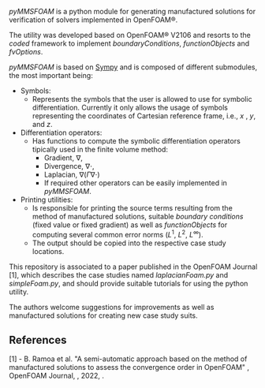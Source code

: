 _pyMMSFOAM_ is a python module for generating manufactured solutions for verification of solvers implemented in OpenFOAM&reg;.

The utility was developed based on OpenFOAM&reg; V2106 and resorts to the _coded_ framework to implement _boundaryConditions_, _functionObjects_ and _fvOptions_.

_pyMMSFOAM_ is based on [Sympy](https://www.sympy.org/en/index.html) and is composed of different submodules, the most important being:
* Symbols:
    * Represents the symbols that the user is allowed to use for symbolic differentiation. Currently it only allows the usage of symbols representing the coordinates of Cartesian reference frame, i.e., $x$ , $y$, and $z$.
* Differentiation operators:
    * Has functions to compute the symbolic differentiation operators tipically used in the finite volume method:
        * Gradient, $\nabla$,
        * Divergence, $\nabla \cdot$,
        * Laplacian,  $\nabla \left(\Gamma \nabla \cdot \right)$
        * If required other operators can be easily implemented in _pyMMSFOAM_.
* Printing utilities:
    * Is responsible for printing the source terms resulting from the method of manufactured solutions, suitable _boundary conditions_ (fixed value or fixed gradient) as well as _functionObjects_ for computing several common error norms ($L^1$, $L^2$, $L^\infty$).
    * The output should be copied into the respective case study locations.

This repository is associated to a paper published in the OpenFOAM Journal [1], which describes the case studies named _laplacianFoam.py_ and _simpleFoam.py_, and should provide suitable tutorials for using the python utility.

The authors welcome suggestions for improvements as well as manufactured solutions for creating new case study suits.

## References
[1] - B. Ramoa et al. "A semi-automatic approach based on the method of manufactured solutions to assess the convergence order in OpenFOAM" , OpenFOAM Journal, <add pages when available>, 2022, <doi when available>.
